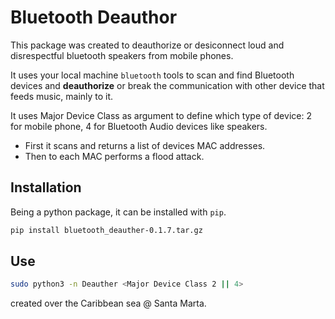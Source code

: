 # Bluetooth Deauthor

This package was created to deauthorize or desiconnect loud and disrespectful bluetooth speakers from mobile phones.  

It uses your local machine `bluetooth` tools to scan and find Bluetooth devices and __deauthorize__ or break the 
communication with other device that feeds music, mainly to it. 

It uses Major Device Class as argument to define which type of device: 2 for mobile phone, 4 for Bluetooth Audio devices like 
speakers. 

- First it scans and returns a list of devices MAC addresses.
- Then to each MAC performs a flood attack.

## Installation

Being a python package, it can be installed with `pip`.


```bash
pip install bluetooth_deauther-0.1.7.tar.gz
```

## Use

```bash
sudo python3 -n Deauther <Major Device Class 2 || 4>
```

created over the Caribbean sea @ Santa Marta.
